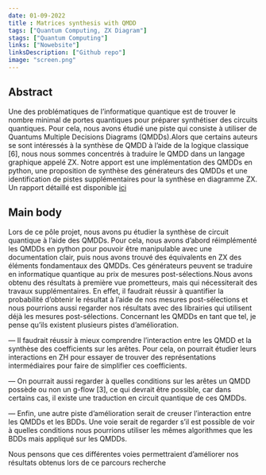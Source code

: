 ```yaml
---
date: 01-09-2022
title : Matrices synthesis with QMDD
tags: ["Quantum Computing, ZX Diagram"]
stags: ["Quantum Computing"]
links: ["Nowebsite"]
linksDescription: ["Github repo"]
image: "screen.png"
---
```


## Abstract 
Une des problématiques de l’informatique quantique est de trouver le nombre minimal de portes
quantiques pour préparer synthétiser des circuits quantiques. Pour cela, nous avons étudié une piste
qui consiste à utiliser de Quantums Multiple Decisions Diagrams (QMDDs).Alors que certains auteurs se sont intéressés à la synthèse de QMDD à l’aide de la logique classique [6], nous nous sommes
concentrés à traduire le QMDD dans un langage graphique appelé ZX. Notre apport est une implémentation des QMDDs en python, une proposition de synthèse des générateurs des QMDDs et
une identification de pistes supplémentaires pour la synthèse en diagramme ZX. 
Un rapport détaillé est disponible [ici](https://github.com/gardiens/gardiens.github.io/tree/main/public/projects/QMDD_rapport.pdf)

## Main body


Lors de ce pôle projet, nous avons pu étudier la synthèse de circuit quantique à l’aide des QMDDs.
Pour cela, nous avons d’abord réimplémenté les QMDDs en python pour pouvoir être manipulable
avec une documentation clair, puis nous avons trouvé des équivalents en ZX des éléments fondamentaux des QMDDs. Ces générateurs peuvent se traduire en informatique quantique au prix de mesures
post-sélections.Nous avons obtenu des résultats à première vue prometteurs, mais qui nécessiterait
des travaux supplémentaires. En effet, il faudrait réussir à quantifier la probabilité d’obtenir le résultat à l’aide de nos mesures post-sélections et nous pourrions aussi regarder nos résultats avec des
librairies qui utilisent déjà les mesures post-sélections. Concernant les QMDDs en tant que tel, je
pense qu’ils existent plusieurs pistes d’amélioration.

— Il faudrait réussir à mieux comprendre l’interaction entre les QMDD et la synthèse des coefficients sur les arêtes. Pour cela, on pourrait étudier leurs interactions en ZH pour essayer de
trouver des représentations intermédiaires pour faire de simplifier ces coefficients.

— On pourrait aussi regarder à quelles conditions sur les arêtes un QMDD possède ou non un
g-flow [3], ce qui devrait être possible, car dans certains cas, il existe une traduction en circuit
quantique de ces QMDDs.

— Enfin, une autre piste d’amélioration serait de creuser l’interaction entre les QMDDs et les
BDDs. Une voie serait de regarder s’il est possible de voir à quelles conditions nous pourrions
utiliser les mêmes algorithmes que les BDDs mais appliqué sur les QMDDs.

Nous pensons que ces différentes voies permettraient d’améliorer nos résultats obtenus lors de ce
parcours recherche